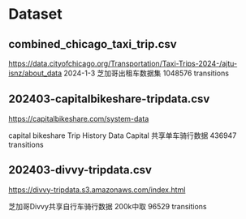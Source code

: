 # Dataset

## combined_chicago_taxi_trip.csv
https://data.cityofchicago.org/Transportation/Taxi-Trips-2024-/ajtu-isnz/about_data
2024-1-3 芝加哥出租车数据集
1048576 transitions



## 202403-capitalbikeshare-tripdata.csv
https://capitalbikeshare.com/system-data

capital bikeshare Trip History Data Capital
共享单车骑行数据
436947 transitions

##  202403-divvy-tripdata.csv
https://divvy-tripdata.s3.amazonaws.com/index.html

芝加哥Divvy共享自行车骑行数据
    200k中取 96529 transitions
